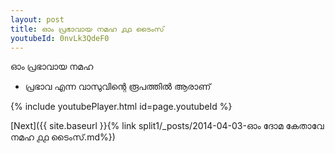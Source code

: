 ```yaml
---
layout: post
title: ഓം പ്രഭാവായ നമഹ ൧൧ ടൈംസ്
youtubeId: 0nvLk3QdeF0
---
```

 
 
 ഓം പ്രഭാവായ നമഹ 
 
 -  പ്രഭാവ എന്ന വാസുവിന്റെ രൂപത്തിൽ ആരാണ് 
 
  
 
  
 
 
 
 
 
 


{% include youtubePlayer.html id=page.youtubeId %}
 
[Next]({{ site.baseurl }}{% link  split1/_posts/2014-04-03-ഓം ദോമ കേതാവേ നമഹ ൧൧ ടൈംസ്.md%})
 
